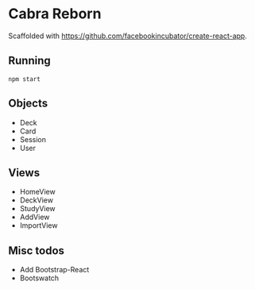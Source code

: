 # Cabra Reborn

Scaffolded with <https://github.com/facebookincubator/create-react-app>.

## Running

```
npm start
```

## Objects

- Deck
- Card
- Session
- User

## Views

- HomeView
- DeckView
- StudyView
- AddView
- ImportView

## Misc todos

- Add Bootstrap-React
- Bootswatch

